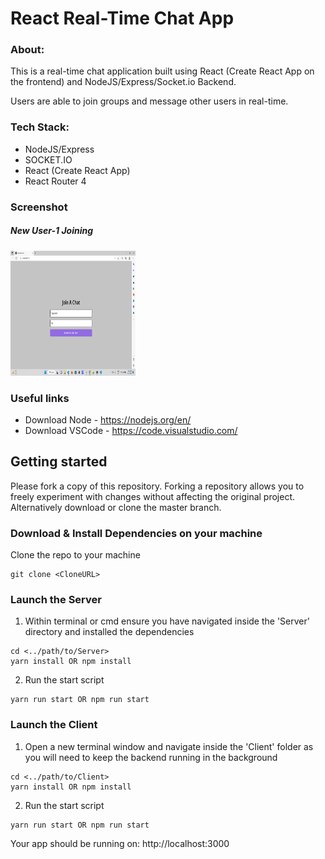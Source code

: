 # React Real-Time Chat App


### About:

This is a real-time chat application built using React (Create React App on the frontend) and NodeJS/Express/Socket.io Backend.

Users are able to join groups and message other users in real-time.

### Tech Stack:

* NodeJS/Express
* SOCKET.IO
* React (Create React App)
* React Router 4

### Screenshot

<p align="center">
<h5>New User-1 Joining</h5>
    <img style="height:200px;width:200px;" src="https://github.com/Thejashwini1011/ReactChat/blob/main/Screenshots/Screenshot%20(1).png">  
</p>





### Useful links

* Download Node - https://nodejs.org/en/
* Download VSCode - https://code.visualstudio.com/

## Getting started

Please fork a copy of this repository. Forking a repository allows you to freely experiment with changes without affecting the original project. Alternatively download or clone the master branch.

### Download & Install Dependencies on your machine 

Clone the repo to your machine 

```
git clone <CloneURL>
```

### Launch the Server

1)	Within terminal or cmd ensure you have navigated inside the 'Server' directory and installed the dependencies

```
cd <../path/to/Server> 
yarn install OR npm install
```

2) Run the start script

``` 
yarn run start OR npm run start
```

### Launch the Client

1) Open a new terminal window and navigate inside the 'Client' folder as you will need to keep the backend running in the background

```
cd <../path/to/Client> 
yarn install OR npm install
```

2) Run the start script

``` 
yarn run start OR npm run start
```

Your app should be running on: http://localhost:3000
